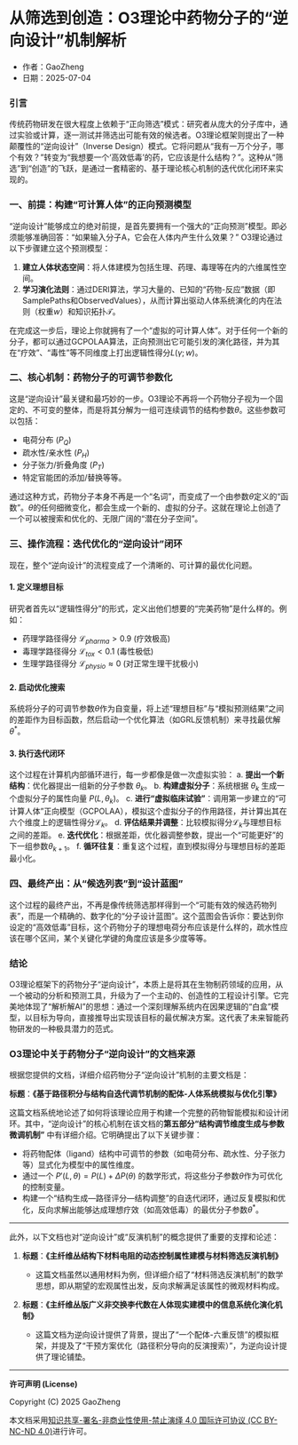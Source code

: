 # **从筛选到创造：O3理论中药物分子的“逆向设计”机制解析**

- 作者：GaoZheng
- 日期：2025-07-04

### 引言
传统药物研发在很大程度上依赖于“正向筛选”模式：研究者从庞大的分子库中，通过实验或计算，逐一测试并筛选出可能有效的候选者。O3理论框架则提出了一种颠覆性的“逆向设计”（Inverse Design）模式。它将问题从“我有一万个分子，哪个有效？”转变为“我想要一个‘高效低毒’的药，它应该是什么结构？”。这种从“筛选”到“创造”的飞跃，是通过一套精密的、基于理论核心机制的迭代优化闭环来实现的。

### 一、前提：构建“可计算人体”的正向预测模型
“逆向设计”能够成立的绝对前提，是首先要拥有一个强大的“正向预测”模型。即必须能够准确回答：“如果输入分子A，它会在人体内产生什么效果？” O3理论通过以下步骤建立这个预测模型：
1. **建立人体状态空间**：将人体建模为包括生理、药理、毒理等在内的六维属性空间。
2. **学习演化法则**：通过DERI算法，学习大量的、已知的“药物-反应”数据（即SamplePaths和ObservedValues），从而计算出驱动人体系统演化的内在法则（权重$w$）和知识拓扑$\mathcal{T}$。

在完成这一步后，理论上你就拥有了一个“虚拟的可计算人体”。对于任何一个新的分子，都可以通过GCPOLAA算法，正向预测出它可能引发的演化路径，并为其在“疗效”、“毒性”等不同维度上打出逻辑性得分$L(\gamma; w)$。

### 二、核心机制：药物分子的可调节参数化
这是“逆向设计”最关键和最巧妙的一步。O3理论不再将一个药物分子视为一个固定的、不可变的整体，而是将其分解为一组可连续调节的结构参数$\theta$。这些参数可以包括：
* 电荷分布 ($P_Q$)
* 疏水性/亲水性 ($P_H$)
* 分子张力/折叠角度 ($P_T$)
* 特定官能团的添加/替换等等。

通过这种方式，药物分子本身不再是一个“名词”，而变成了一个由参数$\theta$定义的“函数”。$\theta$的任何细微变化，都会生成一个新的、虚拟的分子。这就在理论上创造了一个可以被搜索和优化的、无限广阔的“潜在分子空间”。

### 三、操作流程：迭代优化的“逆向设计”闭环
现在，整个“逆向设计”的流程变成了一个清晰的、可计算的最优化问题。

#### 1. 定义理想目标
研究者首先以“逻辑性得分”的形式，定义出他们想要的“完美药物”是什么样的。例如：
* 药理学路径得分 $\mathcal{L}_{pharma} > 0.9$ (疗效极高)
* 毒理学路径得分 $\mathcal{L}_{tox} < 0.1$ (毒性极低)
* 生理学路径得分 $\mathcal{L}_{physio} \approx 0$ (对正常生理干扰极小)

#### 2. 启动优化搜索
系统将分子的可调节参数$\theta$作为自变量，将上述“理想目标”与“模拟预测结果”之间的差距作为目标函数，然后启动一个优化算法（如GRL反馈机制）来寻找最优解$\theta^*$。

#### 3. 执行迭代闭环
这个过程在计算机内部循环进行，每一步都像是做一次虚拟实验：
a. **提出一个新结构**：优化器提出一组新的分子参数 $\theta_k$。
b. **构建虚拟分子**：系统根据 $\theta_k$ 生成一个虚拟分子的属性向量 $P(L, \theta_k)$。
c. **进行“虚拟临床试验”**：调用第一步建立的“可计算人体”正向模型（GCPOLAA），模拟这个虚拟分子的作用路径，并计算出其在六个维度上的逻辑性得分$\mathcal{L}_k$。
d. **评估结果并调整**：比较模拟得分$\mathcal{L}_k$与理想目标之间的差距。
e. **迭代优化**：根据差距，优化器调整参数，提出一个“可能更好”的下一组参数$\theta_{k+1}$。
f. **循环往复**：重复这个过程，直到模拟得分与理想目标的差距最小化。

### 四、最终产出：从“候选列表”到“设计蓝图”
这个过程的最终产出，不再是像传统筛选那样得到一个“可能有效的候选药物列表”，而是一个精确的、数字化的“分子设计蓝图”。这个蓝图会告诉你：要达到你设定的“高效低毒”目标，这个药物分子的理想电荷分布应该是什么样的，疏水性应该在哪个区间，某个关键化学键的角度应该是多少度等等。

### 结论
O3理论框架下的药物分子“逆向设计”，本质上是将其在生物制药领域的应用，从一个被动的分析和预测工具，升级为了一个主动的、创造性的工程设计引擎。它完美地体现了“解析解AI”的思想：通过一个深刻理解系统内在因果逻辑的“白盒”模型，以目标为导向，直接推导出实现该目标的最优解决方案。这代表了未来智能药物研发的一种极具潜力的范式。

### O3理论中关于药物分子“逆向设计”的文档来源

根据您提供的文档，详细介绍药物分子“逆向设计”机制的主要文档是：

**标题**：**《基于路径积分与结构自迭代调节机制的配体-人体系统模拟与优化引擎》**

这篇文档系统地论述了如何将该理论应用于构建一个完整的药物智能模拟和设计闭环。其中，“逆向设计”的核心机制在该文档的**第五部分“结构调节维度生成与参数微调机制”** 中有详细介绍。它明确提出了以下关键步骤：

* 将药物配体（ligand）结构中可调节的参数（如电荷分布、疏水性、分子张力等）显式化为模型中的属性维度。
* 通过一个 $P'(L,\theta) = P(L) + \Delta P(\theta)$ 的数学形式，将这些分子参数$\theta$作为可优化的控制变量。
* 构建一个“结构生成—路径评分—结构调整”的自迭代闭环，通过反复模拟和优化，反向求解出能够达成理想疗效（如高效低毒）的最优分子参数$\theta^*$。

***

此外，以下文档也对“逆向设计”或“反演机制”的概念提供了重要的支撑和论述：

1.  **标题**：**《主纤维丛结构下材料电阻的动态控制属性建模与材料筛选反演机制》**
    * 这篇文档虽然以通用材料为例，但详细介绍了“材料筛选反演机制”的数学思想，即从期望的宏观属性出发，反向求解满足该属性的微观材料构成。

2.  **标题**：**《主纤维丛版广义非交换李代数在人体现实建模中的信息系统化演化机制》**
    * 这篇文档为逆向设计提供了背景，提出了“一个配体-六重反馈”的模拟框架，并提及了“干预方案优化（路径积分导向的反演搜索）”，为逆向设计提供了理论铺垫。

---

**许可声明 (License)**

Copyright (C) 2025 GaoZheng 

本文档采用[知识共享-署名-非商业性使用-禁止演绎 4.0 国际许可协议 (CC BY-NC-ND 4.0)](https://creativecommons.org/licenses/by-nc-nd/4.0/deed.zh-Hans)进行许可。
